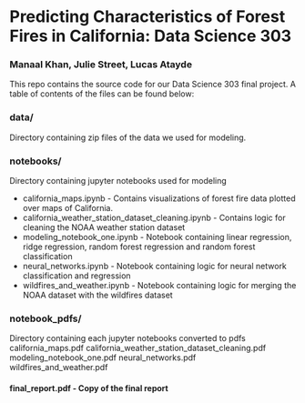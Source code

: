 # Predicting Characteristics of Forest Fires in California: Data Science 303
### Manaal Khan, Julie Street, Lucas Atayde
This repo contains the source code for our Data Science 303 final project. A
table of contents of the files can be found below:

### data/
Directory containing zip files of the data we used for modeling.

### notebooks/
Directory containing jupyter notebooks used for modeling
- california_maps.ipynb - Contains visualizations of forest fire data plotted over maps of California.
- california_weather_station_dataset_cleaning.ipynb - Contains logic for cleaning the NOAA weather station dataset
- modeling_notebook_one.ipynb - Notebook containing linear regression, ridge regression, random forest regression and random forest classification
- neural_networks.ipynb - Notebook containing logic for neural network classification and regression
- wildfires_and_weather.ipynb - Notebook containing logic for merging the NOAA dataset with the wildfires dataset

### notebook_pdfs/
Directory containing each jupyter notebooks converted to pdfs
    california_maps.pdf
    california_weather_station_dataset_cleaning.pdf
    modeling_notebook_one.pdf
    neural_networks.pdf
    wildfires_and_weather.pdf


#### final_report.pdf - Copy of the final report
